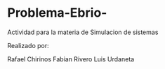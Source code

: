# Problema-Ebrio-
Actividad para la materia de Simulacion de sistemas

Realizado por:

Rafael Chirinos
Fabian Rivero
Luis Urdaneta